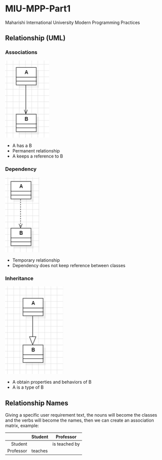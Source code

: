 # MIU-MPP-Part1
Maharishi International University 
Modern Programming Practices

## Relationship (UML)
### Associations
![Image representing the association relationship between two classes](Association.png)
- A has a B
- Permanent relationship
- A keeps a reference to B 

### Dependency 
![Image representing the dependency relationship between two classes](Dependency.png)
- Temporary relationship
- Dependency does not keep reference between classes

### Inheritance
![Image representing the inheritance relationship between two classes](Inheritance.png)
- A obtain properties and behaviors of B
- A is a type of B

## Relationship Names
Giving a specific user requirement text, the nouns will become the classes and the verbs will become the names, then we can create an association matrix, example:

|           | Student | Professor     |
|----------:|---------|---------------|
| Student   |         | is teached by |
| Professor | teaches |               |

